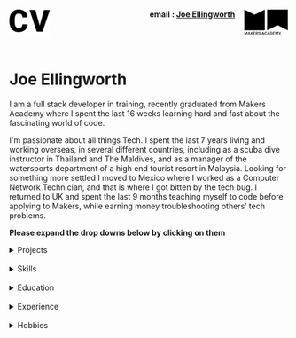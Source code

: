 <h1><a name="cv"><img align="left" src="./images/cv.png" height="45"></a><a href="https://makers.tech/"><img align="right" src="./images/makers.png" width="80"/></a></h1>
    
<h4 align="right">email&nbsp;:&nbsp;<a href="mailto:joeellingworth@gmail.com">Joe Ellingworth</a>&nbsp;&nbsp;&nbsp;&nbsp;&nbsp;</h4>
<br><br>

# Joe Ellingworth

<!-- A sentence about who and what you are. Then a sentence about what you've achieved. And then a sentence about what exictes you about tech. -->


I am a full stack developer in training, recently graduated from Makers Academy where I spent the last 16 weeks learning hard and fast about the fascinating world of code.

I'm passionate about all things Tech. I spent the last 7 years living and working overseas, in several different countries, including as a scuba dive instructor in Thailand and The Maldives, and as a manager of the watersports department of a high end tourist resort in Malaysia. Looking for something more settled I moved to Mexico where I worked as a Computer Network Technician, and that is where I got bitten by the tech bug. I returned to UK and spent the last 9 months teaching myself to code before applying to Makers, while earning money troubleshooting others’ tech problems.

**Please expand the drop downs below by clicking on them**

<details><summary>Projects</summary>
  <p>

  |Project Name               |Overview                           |Tech Stack   |Tech Stack                       | 
  |----------------|-------------------------------|-----------------------------|-----------------------------|
  |WePick 		 |A fun movie matching app to help you choose a movie between you and our friend. Our Final group project at Makers   |Ruby on Rails,, Sinatra, CSS, HTML, RSpec, Capybara and PSQL | [https://github.com/jasylwong/wepick](https://github.com/jasylwong/wepick)           
  |WePick2          |A redesign of our original WePick App. Focusing on expanding the concept with new features and new tech stack.          |React Native, Javascript, NodeJs, Jasmine, Jest, HTML, CSS           | | 
  |AceBook          |A simple social networking site users to make posts, upload images and interact with other uses.  |Ruby on Rails, Sinatra, CSS, HTML, RSpec, Capybara and PSQL| [https://github.com/Peter2-71828/aceBook-PingPong](https://github.com/Peter2-71828/aceBook-PingPong) |

  </p>
</details>
<br>


<details><summary>Skills</summary>

  <p>

  I am a fast learning logical thinker and resourceful team player. I am known as someone who rolls up my sleeves up and gets stuck in. I am quietly confident and well rounded. I fall back on the life skills I honed around the world in the variety of settings. Above all I am passionate about coding and problem solving,

  ### Fast learning team player

  Before I found my passion for coding I worked in several different countries, cultures and settings, always successful in the roles I took on. As evidence of my fast learning, I was promoted to a manager role after having been a scuba diving instructor for a relatively short time. I was hired as the Manager of the Dive and Activity Department at Batu Batu Resort in Malaysia where I successfully managed a team of 6 and a budget of £150,000

  I achieved these rapid promotions through being an adaptable team player, a natural teamleader, hard working, fast learning, always willing to take on extra responsibilities. Working in remote island resorts with limited external support to call on is testing, and it creates the conditions which forces one to fall back on your own problem solving and I became very resourceful.

  #### Hard working, well rounded and passionate about Tech

  I was introduced to the tech industry while living in Mexico in 2018. It was a learn-fast-high-pressured rollercoaster but I found that I excelled in it. I learnt a lot in a short time but the two most important things I learnt was I) I love trouble shooting and 2) I'm fascinated about tech.

  </p>
  </details>
  <br>


  <details><summary>Education</summary>
  <p>

  ## Makers Academy (Dec 2019 to April 2020)

  A 16-week intensive development bootcamp. Starting with the basics of **Object Oriented Principles** we learnt **Ruby**,   Makers from day one encouraged us to use **Test Driven Development** so we became proficient using **RSpec**.  Every Afternoon at Makers we would pair program which played to my strength as a team player and taught me the valuable skill of explaining my code and thinking process to others. 

  We began by building simple web apps and began incorporating databases using **PSQL** at first and later **ORMs**. During the middle section of the course we started to learn **JavaScript** which while was challenging I enjoyed greatly.  As TTD was our way we leant **Jasmine** and even built our own testing framework. 

  The last 5 week of the course were spent working on group projects where we learnt the all important skills of good **Git** workflow, We also worked using the Agile cycle of development. 


  ### Unrelated to tech:

  ### PADI Master Scuba Diver Trainer
  In the process of becoming a top qualified scuba diving instructor I had to go though the intensive Instructor Development Course (IDC) - beyond the technical knowledge required to work as a scuba instructor, you have to have people skills and take responsibility for the lives of others, you have to be cool under fire and adaptable to new environments such as the underwater world where a dash to the safety of the surface can kill.

  ## Milton Abbey 2006 - 2011
  A levels in History, History Of Art, Religious studies and Communication 

  11 GCSEs

  </p>
  </details>
  <br>

  <details><summary>Experience</summary>
  <p>

  ## Experience

  **Joe's Tech Support** (April 2018 to Present)

  *General all purpose IT Support and troubleshooter*

  - A large verity of jobs in many aspecs of Tech. 
  - Computer Network managing 
  - Troubleshooting problems big and small
  - Managing social media accounts
  - Website and domain managment 

  <br>

   **Baja Connect** (July 2018 to April 2019)

  *Field Agent*

  - Learnt the trade of networking
  - Installed, configuredand maintained point to multipoint wireless WAN networks for all variety of clients (Ubiquiti airMAX)
  - Planned, Installed, configured and managed home and professional mesh LAN networks (Ubiquiti Unifi & Amplifi)
  - Configured and managed standard home networks via 802.11N and 802.11AC routers (TP link, Cisco)
  - Installed, Managed pre-sliced fiber optic hybrid systems to the home on the client side (Ubiquiti UFiber)
  - Installed, configured and managed home security equipment. (Ubiquity UnifiVideo & Ring )
  - Troubleshooting in all areas of the business. Client side and Server Rooms



  <br>

  **Batu Batu Resort** (Jan 2016 - Nov 2016)

  *Head of Dive and Activity Department*

  - Managed a team of 6 and a budget of £150,000
  - Responible for all Water related Activites and saftey of a private island 
  - Most qualifitied lifesaver and first Aider on a remote island
  - Responisible for the upkeep of the three island Speedboats
  - Maintained a full working dive shop include equipment, tanks and high maintence Compressor


  <br>

  **PADI SCUBA Instructor** (2014 - 2016)

  *Master Scuba Diver Trainer (MSDT)*

  - Learnt to work in ofter high pressure situations. 
  - Managing nervous people in often potenially dangers situations
  - Worked in high end resorts such as The Four Seasons Maldives


  </p>
</details>
<br>

<details><summary>Hobbies</summary>
  <p>
  ## Hobbies

  In 2018 I renovated my dilapidated 1969 Airstream land yacht trailer, a steep learning curve demonstrating resourcefulness, resilience and patience but not much aptitude. (Photos gladly given upon request)

  I find joy in reclying scrap materials to make home aquaponics systems (aquaculture - hydroponic combinations), and if im not doing that you can find me getting my hands dirty in the ground planting some veggie.

  People seek me out to join their projects. I am blessed with a wide and wonderful circle of friends and family, and I love cats but most of all I love my dog Bentley
  </p>
</details>
<br>

